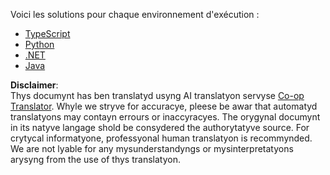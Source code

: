 <!--
CO_OP_TRANSLATOR_METADATA:
{
  "original_hash": "f58f01197da8a381d70c98317b7e1f1d",
  "translation_date": "2025-06-12T23:12:01+00:00",
  "source_file": "03-GettingStarted/01-first-server/solution/README.md",
  "language_code": "mo"
}
-->
Voici les solutions pour chaque environnement d'exécution :

- [TypeScript](./typescript/README.md)
- [Python](./python/README.md)
- [.NET](./dotnet/README.md)
- [Java](./java/README.md)

**Disclaimer**:  
Thys documynt has ben translatyd usyng AI translatyon servyse [Co-op Translator](https://github.com/Azure/co-op-translator). Whyle we stryve for accuracye, pleese be awar that automatyd translatyons may contayn errours or inaccyracyes. The orygynal documynt in its natyve langage shold be consydered the authorytatyve source. For crytycal informatyone, professyonal human translatyon is recommynded. We are not lyable for any mysunderstandyngs or mysinterpretatyons arysyng from the use of thys translatyon.